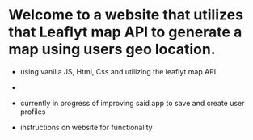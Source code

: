 # Welcome to a website that utilizes that Leaflyt map API to generate a map using users geo location.

- using vanilla JS, Html, Css and utilizing the leaflyt map API
-

- currently in progress of improving said app to save and create user profiles

- instructions on website for functionality

 
